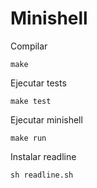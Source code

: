 # Minishell

Compilar
```shell
make
```
Ejecutar tests
```shell
make test
```
Ejecutar minishell
```shell
make run
```
Instalar readline
```shell
sh readline.sh
```